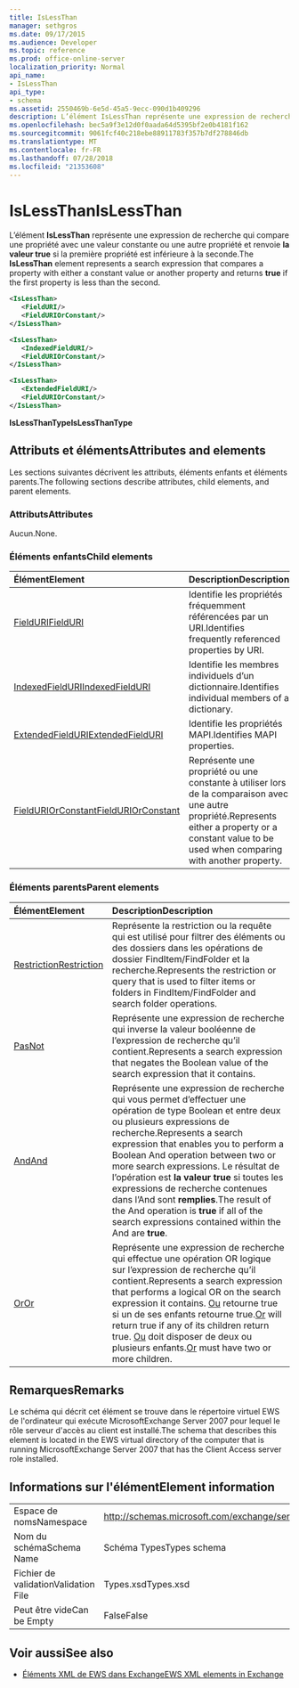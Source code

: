 ```yaml
---
title: IsLessThan
manager: sethgros
ms.date: 09/17/2015
ms.audience: Developer
ms.topic: reference
ms.prod: office-online-server
localization_priority: Normal
api_name:
- IsLessThan
api_type:
- schema
ms.assetid: 2550469b-6e5d-45a5-9ecc-090d1b409296
description: L’élément IsLessThan représente une expression de recherche qui compare une propriété avec une valeur constante ou une autre propriété et renvoie la valeur true si la première propriété est inférieure à la seconde.
ms.openlocfilehash: bec5a9f3e12d0f0aada64d5395bf2e0b4181f162
ms.sourcegitcommit: 9061fcf40c218ebe88911783f357b7df278846db
ms.translationtype: MT
ms.contentlocale: fr-FR
ms.lasthandoff: 07/28/2018
ms.locfileid: "21353608"
---
```

# <a name="islessthan"></a><span data-ttu-id="e49fd-103">IsLessThan</span><span class="sxs-lookup"><span data-stu-id="e49fd-103">IsLessThan</span></span>

<span data-ttu-id="e49fd-104">L’élément **IsLessThan** représente une expression de recherche qui compare une propriété avec une valeur constante ou une autre propriété et renvoie **la valeur true** si la première propriété est inférieure à la seconde.</span><span class="sxs-lookup"><span data-stu-id="e49fd-104">The **IsLessThan** element represents a search expression that compares a property with either a constant value or another property and returns **true** if the first property is less than the second.</span></span> 
  
```xml
<IsLessThan>
   <FieldURI/>
   <FieldURIOrConstant/>
</IsLessThan>
```

```xml
<IsLessThan>
   <IndexedFieldURI/> 
   <FieldURIOrConstant/>
</IsLessThan>
```

```xml
<IsLessThan>
   <ExtendedFieldURI/>
   <FieldURIOrConstant/>
</IsLessThan>
```

<span data-ttu-id="e49fd-105">**IsLessThanType**</span><span class="sxs-lookup"><span data-stu-id="e49fd-105">**IsLessThanType**</span></span>

## <a name="attributes-and-elements"></a><span data-ttu-id="e49fd-106">Attributs et éléments</span><span class="sxs-lookup"><span data-stu-id="e49fd-106">Attributes and elements</span></span>

<span data-ttu-id="e49fd-107">Les sections suivantes décrivent les attributs, éléments enfants et éléments parents.</span><span class="sxs-lookup"><span data-stu-id="e49fd-107">The following sections describe attributes, child elements, and parent elements.</span></span>
  
### <a name="attributes"></a><span data-ttu-id="e49fd-108">Attributs</span><span class="sxs-lookup"><span data-stu-id="e49fd-108">Attributes</span></span>

<span data-ttu-id="e49fd-109">Aucun.</span><span class="sxs-lookup"><span data-stu-id="e49fd-109">None.</span></span>
  
### <a name="child-elements"></a><span data-ttu-id="e49fd-110">Éléments enfants</span><span class="sxs-lookup"><span data-stu-id="e49fd-110">Child elements</span></span>

|<span data-ttu-id="e49fd-111">**Élément**</span><span class="sxs-lookup"><span data-stu-id="e49fd-111">**Element**</span></span>|<span data-ttu-id="e49fd-112">**Description**</span><span class="sxs-lookup"><span data-stu-id="e49fd-112">**Description**</span></span>|
|:-----|:-----|
|[<span data-ttu-id="e49fd-113">FieldURI</span><span class="sxs-lookup"><span data-stu-id="e49fd-113">FieldURI</span></span>](fielduri.md) <br/> |<span data-ttu-id="e49fd-114">Identifie les propriétés fréquemment référencées par un URI.</span><span class="sxs-lookup"><span data-stu-id="e49fd-114">Identifies frequently referenced properties by URI.</span></span>  <br/> |
|[<span data-ttu-id="e49fd-115">IndexedFieldURI</span><span class="sxs-lookup"><span data-stu-id="e49fd-115">IndexedFieldURI</span></span>](indexedfielduri.md) <br/> |<span data-ttu-id="e49fd-116">Identifie les membres individuels d’un dictionnaire.</span><span class="sxs-lookup"><span data-stu-id="e49fd-116">Identifies individual members of a dictionary.</span></span>  <br/> |
|[<span data-ttu-id="e49fd-117">ExtendedFieldURI</span><span class="sxs-lookup"><span data-stu-id="e49fd-117">ExtendedFieldURI</span></span>](extendedfielduri.md) <br/> |<span data-ttu-id="e49fd-118">Identifie les propriétés MAPI.</span><span class="sxs-lookup"><span data-stu-id="e49fd-118">Identifies MAPI properties.</span></span>  <br/> |
|[<span data-ttu-id="e49fd-119">FieldURIOrConstant</span><span class="sxs-lookup"><span data-stu-id="e49fd-119">FieldURIOrConstant</span></span>](fielduriorconstant.md) <br/> |<span data-ttu-id="e49fd-120">Représente une propriété ou une constante à utiliser lors de la comparaison avec une autre propriété.</span><span class="sxs-lookup"><span data-stu-id="e49fd-120">Represents either a property or a constant value to be used when comparing with another property.</span></span>  <br/> |
   
### <a name="parent-elements"></a><span data-ttu-id="e49fd-121">Éléments parents</span><span class="sxs-lookup"><span data-stu-id="e49fd-121">Parent elements</span></span>

|<span data-ttu-id="e49fd-122">**Élément**</span><span class="sxs-lookup"><span data-stu-id="e49fd-122">**Element**</span></span>|<span data-ttu-id="e49fd-123">**Description**</span><span class="sxs-lookup"><span data-stu-id="e49fd-123">**Description**</span></span>|
|:-----|:-----|
|[<span data-ttu-id="e49fd-124">Restriction</span><span class="sxs-lookup"><span data-stu-id="e49fd-124">Restriction</span></span>](restriction.md) <br/> |<span data-ttu-id="e49fd-125">Représente la restriction ou la requête qui est utilisé pour filtrer des éléments ou des dossiers dans les opérations de dossier FindItem/FindFolder et la recherche.</span><span class="sxs-lookup"><span data-stu-id="e49fd-125">Represents the restriction or query that is used to filter items or folders in FindItem/FindFolder and search folder operations.</span></span>  <br/> |
|[<span data-ttu-id="e49fd-126">Pas</span><span class="sxs-lookup"><span data-stu-id="e49fd-126">Not</span></span>](not.md) <br/> |<span data-ttu-id="e49fd-127">Représente une expression de recherche qui inverse la valeur booléenne de l’expression de recherche qu’il contient.</span><span class="sxs-lookup"><span data-stu-id="e49fd-127">Represents a search expression that negates the Boolean value of the search expression that it contains.</span></span>  <br/> |
|[<span data-ttu-id="e49fd-128">And</span><span class="sxs-lookup"><span data-stu-id="e49fd-128">And</span></span>](and.md) <br/> |<span data-ttu-id="e49fd-129">Représente une expression de recherche qui vous permet d’effectuer une opération de type Boolean et entre deux ou plusieurs expressions de recherche.</span><span class="sxs-lookup"><span data-stu-id="e49fd-129">Represents a search expression that enables you to perform a Boolean And operation between two or more search expressions.</span></span> <span data-ttu-id="e49fd-130">Le résultat de l’opération est **la valeur true** si toutes les expressions de recherche contenues dans l’And sont **remplies**.</span><span class="sxs-lookup"><span data-stu-id="e49fd-130">The result of the And operation is **true** if all of the search expressions contained within the And are **true**.</span></span>  <br/> |
|[<span data-ttu-id="e49fd-131">Or</span><span class="sxs-lookup"><span data-stu-id="e49fd-131">Or</span></span>](or.md) <br/> |<span data-ttu-id="e49fd-132">Représente une expression de recherche qui effectue une opération OR logique sur l’expression de recherche qu’il contient.</span><span class="sxs-lookup"><span data-stu-id="e49fd-132">Represents a search expression that performs a logical OR on the search expression it contains.</span></span> <span data-ttu-id="e49fd-133">[Ou](or.md) retourne true si un de ses enfants retourne true.</span><span class="sxs-lookup"><span data-stu-id="e49fd-133">[Or](or.md) will return true if any of its children return true.</span></span> <span data-ttu-id="e49fd-134">[Ou](or.md) doit disposer de deux ou plusieurs enfants.</span><span class="sxs-lookup"><span data-stu-id="e49fd-134">[Or](or.md) must have two or more children.</span></span>  <br/> |
   
## <a name="remarks"></a><span data-ttu-id="e49fd-135">Remarques</span><span class="sxs-lookup"><span data-stu-id="e49fd-135">Remarks</span></span>

<span data-ttu-id="e49fd-136">Le schéma qui décrit cet élément se trouve dans le répertoire virtuel EWS de l'ordinateur qui exécute MicrosoftExchange Server 2007 pour lequel le rôle serveur d'accès au client est installé.</span><span class="sxs-lookup"><span data-stu-id="e49fd-136">The schema that describes this element is located in the EWS virtual directory of the computer that is running MicrosoftExchange Server 2007 that has the Client Access server role installed.</span></span>
  
## <a name="element-information"></a><span data-ttu-id="e49fd-137">Informations sur l'élément</span><span class="sxs-lookup"><span data-stu-id="e49fd-137">Element information</span></span>

|||
|:-----|:-----|
|<span data-ttu-id="e49fd-138">Espace de noms</span><span class="sxs-lookup"><span data-stu-id="e49fd-138">Namespace</span></span>  <br/> |http://schemas.microsoft.com/exchange/services/2006/types  <br/> |
|<span data-ttu-id="e49fd-139">Nom du schéma</span><span class="sxs-lookup"><span data-stu-id="e49fd-139">Schema Name</span></span>  <br/> |<span data-ttu-id="e49fd-140">Schéma Types</span><span class="sxs-lookup"><span data-stu-id="e49fd-140">Types schema</span></span>  <br/> |
|<span data-ttu-id="e49fd-141">Fichier de validation</span><span class="sxs-lookup"><span data-stu-id="e49fd-141">Validation File</span></span>  <br/> |<span data-ttu-id="e49fd-142">Types.xsd</span><span class="sxs-lookup"><span data-stu-id="e49fd-142">Types.xsd</span></span>  <br/> |
|<span data-ttu-id="e49fd-143">Peut être vide</span><span class="sxs-lookup"><span data-stu-id="e49fd-143">Can be Empty</span></span>  <br/> |<span data-ttu-id="e49fd-144">False</span><span class="sxs-lookup"><span data-stu-id="e49fd-144">False</span></span>  <br/> |
   
## <a name="see-also"></a><span data-ttu-id="e49fd-145">Voir aussi</span><span class="sxs-lookup"><span data-stu-id="e49fd-145">See also</span></span>

- [<span data-ttu-id="e49fd-146">Éléments XML de EWS dans Exchange</span><span class="sxs-lookup"><span data-stu-id="e49fd-146">EWS XML elements in Exchange</span></span>](ews-xml-elements-in-exchange.md)

